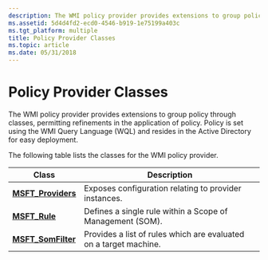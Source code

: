 ```yaml
---
description: The WMI policy provider provides extensions to group policy through classes, permitting refinements in the application of policy.
ms.assetid: 5d4d4fd2-ecd0-4546-b919-1e75199a403c
ms.tgt_platform: multiple
title: Policy Provider Classes
ms.topic: article
ms.date: 05/31/2018
---
```


# Policy Provider Classes

The WMI policy provider provides extensions to group policy through classes, permitting refinements in the application of policy. Policy is set using the WMI Query Language (WQL) and resides in the Active Directory for easy deployment.

The following table lists the classes for the WMI policy provider.



| Class                                               | Description                                                       |
|-----------------------------------------------------|-------------------------------------------------------------------|
| [**MSFT\_Providers**](/previous-versions/windows/desktop/wmisystemprov/msft-providers) | Exposes configuration relating to provider instances.             |
| [**MSFT\_Rule**](/previous-versions/windows/desktop/policmanprov/msft-rule)                | Defines a single rule within a Scope of Management (SOM).         |
| [**MSFT\_SomFilter**](/previous-versions/windows/desktop/policmanprov/msft-somfilter)      | Provides a list of rules which are evaluated on a target machine. |



 

 

 
